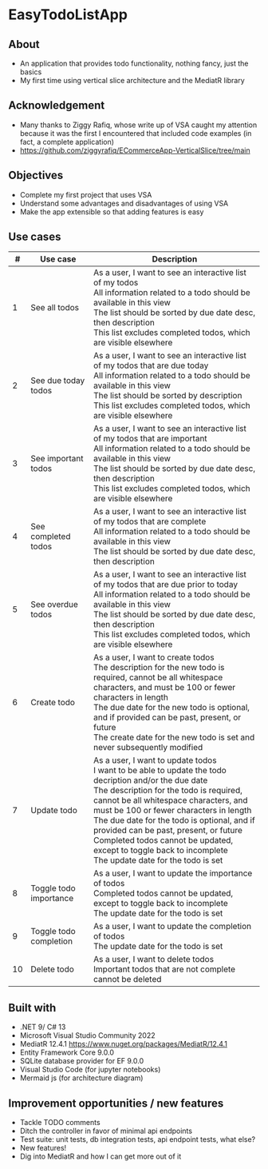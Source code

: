 
# EasyTodoListApp
## About
+ An application that provides todo functionality, nothing fancy, just the basics
+ My first time using vertical slice architecture and the MediatR library
## Acknowledgement
+ Many thanks to Ziggy Rafiq, whose write up of VSA caught my attention because it was the first I encountered that included code examples (in fact, a complete application)
+ https://github.com/ziggyrafiq/ECommerceApp-VerticalSlice/tree/main
## Objectives
+ Complete my first project that uses VSA
+ Understand some advantages and disadvantages of using VSA
+ Make the app extensible so that adding features is easy
## Use cases
|#|Use case|Description|
|-|-|-|
|1|See all todos|As a user, I want to see an interactive list of my todos<br />All information related to a todo should be available in this view<br />The list should be sorted by due date desc, then description<br />This list excludes completed todos, which are visible elsewhere|
|2|See due today todos|As a user, I want to see an interactive list of my todos that are due today<br />All information related to a todo should be available in this view<br />The list should be sorted by description<br />This list excludes completed todos, which are visible elsewhere|
|3|See important todos|As a user, I want to see an interactive list of my todos that are important<br />All information related to a todo should be available in this view<br />The list should be sorted by due date desc, then description<br />This list excludes completed todos, which are visible elsewhere|
|4|See completed todos|As a user, I want to see an interactive list of my todos that are complete<br />All information related to a todo should be available in this view<br />The list should be sorted by due date desc, then description|
|5|See overdue todos|As a user, I want to see an interactive list of my todos that are due prior to today<br />All information related to a todo should be available in this view<br />The list should be sorted by due date desc, then description<br />This list excludes completed todos, which are visible elsewhere|
|6|Create todo|As a user, I want to create todos<br />The description for the new todo is required, cannot be all whitespace characters, and must be 100 or fewer characters in length<br />The due date for the new todo is optional, and if provided can be past, present, or future<br />The create date for the new todo is set and never subsequently modified|
|7|Update todo|As a user, I want to update todos<br />I want to be able to update the todo decription and/or the due date<br />The description for the todo is required, cannot be all whitespace characters, and must be 100 or fewer characters in length<br />The due date for the todo is optional, and if provided can be past, present, or future<br />Completed todos cannot be updated, except to toggle back to incomplete<br />The update date for the todo is set |
|8|Toggle todo importance|As a user, I want to update the importance of todos<br />Completed todos cannot be updated, except to toggle back to incomplete<br />The update date for the todo is set|
|9|Toggle todo completion|As a user, I want to update the completion of todos<br />The update date for the todo is set|
|10|Delete todo|As a user, I want to delete todos<br />Important todos that are not complete cannot be deleted|
## Built with
+ .NET 9/ C# 13
+ Microsoft Visual Studio Community 2022
+ MediatR 12.4.1 https://www.nuget.org/packages/MediatR/12.4.1
+ Entity Framework Core 9.0.0
+ SQLite database provider for EF 9.0.0
+ Visual Studio Code (for jupyter notebooks)
+ Mermaid js (for architecture diagram)
## Improvement opportunities / new features
+ Tackle TODO comments
+ Ditch the controller in favor of minimal api endpoints
+ Test suite: unit tests, db integration tests, api endpoint tests, what else?
+ New features!
+ Dig into MediatR and how I can get more out of it
